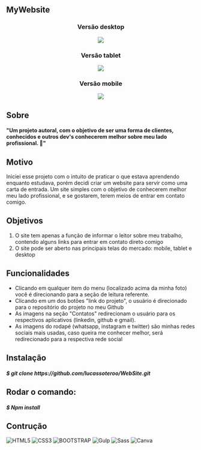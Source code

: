 <h2>MyWebsite</h2>

<section>
  
  <h3 align="center">Versão desktop</h3>
  <p align="center"> <img src="./template/templateDesktop.jpeg" /> </p>  
  
</section>

<section>
  
  <h3 align="center">Versão tablet</h3>
  <p align="center"> <img src="./template/templateTablet.jpeg" /> </p>
  
</section>

<section>
  
  <h3 align="center">Versão mobile</h3>
  <p align="center"> <img src="./template/templateMobile.jpeg"/> </p>
  
</section>



<h2>Sobre</h2>

<h4>"Um projeto autoral, com o objetivo de ser uma forma de clientes, conhecidos e outros dev's conhecerem melhor sobre meu lado profissional. 🖖"</h4>

<h2>Motivo</h2>

<p>Iniciei esse projeto com o intuito de praticar o que estava aprendendo enquanto estudava, porém decidi criar um website para servir como uma carta de entrada. Um site simples com o objetivo de conhecerem melhor meu lado profissional, e se gostarem, terem meios de entrar em contato comigo. </p>

<h2>Objetivos</h2>

<ol>
  <li>O site tem apenas a função de informar o leitor sobre meu trabalho, contendo alguns links para entrar em contato direto comigo</li>
  <li>O site pode ser aberto nas principais telas do mercado: mobile, tablet e desktop</li>
</ol>

<h2>Funcionalidades</h2>

<ul>
  <li>Clicando em qualquer item do menu (localizado acima da minha foto) você é direcionando para a seção de leitura referente.</li>
  <li>Clicando em um dos botões "link do projeto", o usuário é direcionado para o repositório do projeto no meu Github</li>
  <li>As imagens na seção "Contatos" redirecionam o usuário para os respectivos aplicativos (linkedin, github e gmail).</li>
  <li>As imagens do rodapé (whatsapp, instagram e twitter) são minhas redes sociais mais usadas, caso queira me conhecer melhor, será redirecionado para a respectiva rede social</li>
</ul>

<h2>Instalação</h2>
  
<h5>$ git clone https://github.com/lucassoteroo/WebSite.git</h5> 

<h2>Rodar o comando:</h2>
  
<h5>$ Npm install</h5> 

<h2>Contrução</h2>

![HTML5](https://img.shields.io/badge/-HTML5-E34F26?style=flat-square&logo=html5&logoColor=ffffff)
![CSS3](https://img.shields.io/badge/-CSS3-1572B6?style=flat-square&logo=css3)
![BOOTSTRAP](https://img.shields.io/badge/-BOOTSTRAP-7952B3?style=flat-square&logo=html5&logoColor=ffffff)
![Gulp](https://img.shields.io/badge/-GULP-CF4647?style=flat-square&logo=gulp&logoColor=ffffff)
![Sass](https://img.shields.io/badge/-SASS-CC6699?style=flat-square&logo=sass&logoColor=ffffff)
![Canva](https://img.shields.io/badge/-FIGMA-F24E1E?style=flat-square&logo=figma&logoColor=ffffff)






